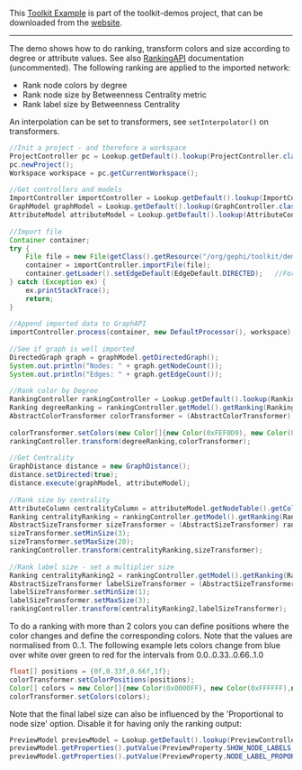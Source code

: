 This [Toolkit Example](How-to-code-with-the-Toolkit) is part of the toolkit-demos project, that can be downloaded from the [website](http://gephi.org/toolkit).

***

The demo shows how to do ranking, transform colors and size according to degree or attribute values. See also [RankingAPI](http://gephi.org/docs/api/org/gephi/ranking/api/package-summary.html) documentation (uncommented).
The following ranking are applied to the imported network:
* Rank node colors by degree
* Rank node size by Betweenness Centrality metric
* Rank label size by Betweenness Centrality

An interpolation can be set to transformers, see `setInterpolator()` on transformers.

```java
//Init a project - and therefore a workspace
ProjectController pc = Lookup.getDefault().lookup(ProjectController.class);
pc.newProject();
Workspace workspace = pc.getCurrentWorkspace();
 
//Get controllers and models
ImportController importController = Lookup.getDefault().lookup(ImportController.class);
GraphModel graphModel = Lookup.getDefault().lookup(GraphController.class).getModel();
AttributeModel attributeModel = Lookup.getDefault().lookup(AttributeController.class).getModel();
 
//Import file
Container container;
try {
    File file = new File(getClass().getResource("/org/gephi/toolkit/demos/resources/lesmiserables.gml").toURI());
    container = importController.importFile(file);
    container.getLoader().setEdgeDefault(EdgeDefault.DIRECTED);   //Force DIRECTED
} catch (Exception ex) {
    ex.printStackTrace();
    return;
}
 
//Append imported data to GraphAPI
importController.process(container, new DefaultProcessor(), workspace);
 
//See if graph is well imported
DirectedGraph graph = graphModel.getDirectedGraph();
System.out.println("Nodes: " + graph.getNodeCount());
System.out.println("Edges: " + graph.getEdgeCount());
 
//Rank color by Degree
RankingController rankingController = Lookup.getDefault().lookup(RankingController.class);
Ranking degreeRanking = rankingController.getModel().getRanking(Ranking.NODE_ELEMENT, Ranking.DEGREE_RANKING);
AbstractColorTransformer colorTransformer = (AbstractColorTransformer) rankingController.getModel().getTransformer(Ranking.NODE_ELEMENT, Transformer.RENDERABLE_COLOR);
 
colorTransformer.setColors(new Color[]{new Color(0xFEF0D9), new Color(0xB30000)});
rankingController.transform(degreeRanking,colorTransformer);
 
//Get Centrality
GraphDistance distance = new GraphDistance();
distance.setDirected(true);
distance.execute(graphModel, attributeModel);
 
//Rank size by centrality
AttributeColumn centralityColumn = attributeModel.getNodeTable().getColumn(GraphDistance.BETWEENNESS);
Ranking centralityRanking = rankingController.getModel().getRanking(Ranking.NODE_ELEMENT, centralityColumn.getId());
AbstractSizeTransformer sizeTransformer = (AbstractSizeTransformer) rankingController.getModel().getTransformer(Ranking.NODE_ELEMENT, Transformer.RENDERABLE_SIZE);
sizeTransformer.setMinSize(3);
sizeTransformer.setMaxSize(20);
rankingController.transform(centralityRanking,sizeTransformer);
 
//Rank label size - set a multiplier size
Ranking centralityRanking2 = rankingController.getModel().getRanking(Ranking.NODE_ELEMENT, centralityColumn.getId());
AbstractSizeTransformer labelSizeTransformer = (AbstractSizeTransformer) rankingController.getModel().getTransformer(Ranking.NODE_ELEMENT, Transformer.LABEL_SIZE);
labelSizeTransformer.setMinSize(1);
labelSizeTransformer.setMaxSize(3);
rankingController.transform(centralityRanking2,labelSizeTransformer);
```

To do a ranking with more than 2 colors you can define positions where the color changes and define the corresponding colors. Note that the values are normalised from 0..1. The following example lets colors change from blue over white over green to red for the intervals from 0.0..0.33..0.66..1.0

```java
float[] positions = {0f,0.33f,0.66f,1f};
colorTransformer.setColorPositions(positions);
Color[] colors = new Color[]{new Color(0x0000FF), new Color(0xFFFFFF),new Color(0x00FF00),new Color(0xFF0000)};
colorTransformer.setColors(colors);
```

Note that the final label size can also be influenced by the 'Proportional to node size' option. Disable it for having only the ranking output:

```java
PreviewModel previewModel = Lookup.getDefault().lookup(PreviewController.class).getModel();
previewModel.getProperties().putValue(PreviewProperty.SHOW_NODE_LABELS, Boolean.TRUE);
previewModel.getProperties().putValue(PreviewProperty.NODE_LABEL_PROPORTIONAL_SIZE, Boolean.FALSE);
```